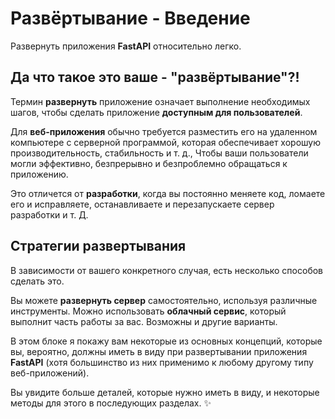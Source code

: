 # Развёртывание - Введение

Развернуть приложения **FastAPI** относительно легко.

## Да что такое это ваше - "развёртывание"?!

Термин **развернуть** приложение означает выполнение необходимых шагов, чтобы сделать приложение **доступным для пользователей**.

Для **веб-приложения** обычно требуется разместить его на удаленном компьютере с серверной программой, которая обеспечивает хорошую производительность, стабильность и т. д., Чтобы ваши пользователи могли эффективно, безпрерывно и безпроблемно обращаться к приложению.

Это отличется от **разработки**, когда вы постоянно меняете код, ломаете его и исправляете, останавливаете и перезапускаете сервер разработки и т. Д.

## Стратегии развертывания

В зависимости от вашего конкретного случая, есть несколько способов сделать это.

Вы можете **развернуть сервер** самостоятельно, используя различные инструменты. Можно использовать **облачный сервис**, который выполнит часть работы за вас. Возможны и другие варианты.

В этом блоке я покажу вам некоторые из основных концепций, которые вы, вероятно, должны иметь в виду при развертывании приложения **FastAPI** (хотя большинство из них применимо к любому другому типу веб-приложений).

Вы увидите больше деталей, которые нужно иметь в виду, и некоторые методы для этого в последующих разделах. ✨
